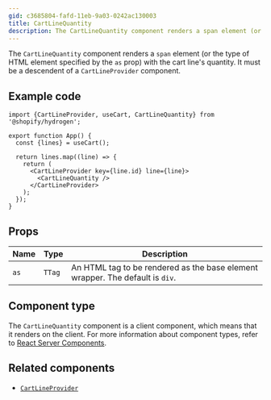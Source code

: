 ```yaml
---
gid: c3685804-fafd-11eb-9a03-0242ac130003
title: CartLineQuantity
description: The CartLineQuantity component renders a span element (or the type of HTML element specified by the as prop) with the cart line's quantity.
---
```


The `CartLineQuantity` component renders a `span` element (or the type of HTML element
specified by the `as` prop) with the cart line's quantity. It must be a descendent of a `CartLineProvider` component.

## Example code

```tsx
import {CartLineProvider, useCart, CartLineQuantity} from '@shopify/hydrogen';

export function App() {
  const {lines} = useCart();

  return lines.map((line) => {
    return (
      <CartLineProvider key={line.id} line={line}>
        <CartLineQuantity />
      </CartLineProvider>
    );
  });
}
```

## Props

| Name | Type              | Description                                                                   |
| ---- | ----------------- | ----------------------------------------------------------------------------- |
| `as` | <code>TTag</code> | An HTML tag to be rendered as the base element wrapper. The default is `div`. |

## Component type

The `CartLineQuantity` component is a client component, which means that it renders on the client. For more information about component types, refer to [React Server Components](https://shopify.dev/custom-storefronts/hydrogen/react-server-components).

## Related components

- [`CartLineProvider`](https://shopify.dev/api/hydrogen/components/cart/cartlineprovider)

